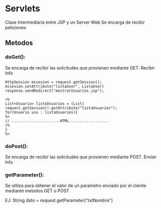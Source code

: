 # Servlets
Clase Intermediaria entre JSP y un Server Web
Se encarga de recibir peticiones
## Metodos
### doGet(): 
Se encarga de recibir las solicitudes que provienen mediante GET. Recibir Info

    HttpSession misesion = request.getSession();
    misesion.setAttribute("listaUser", ListaUser)
    response.sendRedirect("mostrarUsuarios.jsp");
    
    <%
    List<Usuario> listaUsuarios = (List) request.getSession().getAttribute("listaUsuarios");
    for(Usuario usu : listaUsuarios){
    %>
    // ......................HTML..................
    <%
    }
    %>

### doPost(): 
Se encarga de recibir las solicitudes que provienen mediante POST. Enviar Info

### getParameter(): 
Se utiliza para obtener el valor de un parametro enviado por el cliente mediante metodos GET o POST

EJ: String dato = request.getParameter("txtNombre")

